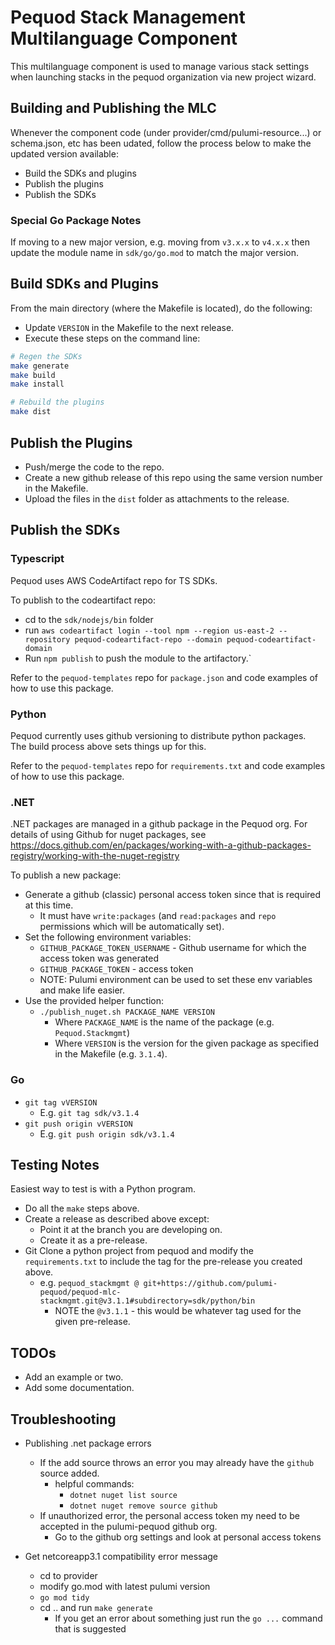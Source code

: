 # Pequod Stack Management Multilanguage Component
This multilanguage component is used to manage various stack settings when launching stacks in the pequod organization via new project wizard.

## Building and Publishing the MLC 
Whenever the component code (under provider/cmd/pulumi-resource...) or schema.json, etc has been udated, follow the process below to make the updated version available:
* Build the SDKs and plugins
* Publish the plugins
* Publish the SDKs

### Special Go Package Notes
If moving to a new major version, e.g. moving from `v3.x.x` to `v4.x.x` then update the module name in `sdk/go/go.mod` to match the major version.

## Build SDKs and Plugins
From the main directory (where the Makefile is located), do the following:
* Update `VERSION` in the Makefile to the next release.
* Execute these steps on the command line:
```bash
# Regen the SDKs
make generate
make build
make install

# Rebuild the plugins
make dist
```

## Publish the Plugins
* Push/merge the code to the repo.
* Create a new github release of this repo using the same version number in the Makefile.
* Upload the files in the `dist` folder as attachments to the release.

## Publish the SDKs

### Typescript
Pequod uses AWS CodeArtifact repo for TS SDKs. 

To publish to the codeartifact repo: 
* cd to the `sdk/nodejs/bin` folder
* run `aws codeartifact login --tool npm --region us-east-2 --repository pequod-codeartifact-repo --domain pequod-codeartifact-domain`
* Run `npm publish` to push the module to the artifactory.`

Refer to the `pequod-templates` repo for `package.json` and code examples of how to use this package.

### Python
Pequod currently uses github versioning to distribute python packages.  
The build process above sets things up for this.

Refer to the `pequod-templates` repo for `requirements.txt` and code examples of how to use this package.

### .NET
.NET packages are managed in a github package in the Pequod org.
For details of using Github for nuget packages, see https://docs.github.com/en/packages/working-with-a-github-packages-registry/working-with-the-nuget-registry

To publish a new package: 
* Generate a github (classic) personal access token since that is required at this time.
  * It must have `write:packages` (and `read:packages` and `repo` permissions which will be automatically set).
* Set the following environment variables:
  * `GITHUB_PACKAGE_TOKEN_USERNAME` - Github username for which the access token was generated
  * `GITHUB_PACKAGE_TOKEN` - access token
  * NOTE: Pulumi environment can be used to set these env variables and make life easier.
* Use the provided helper function: 
  * `./publish_nuget.sh PACKAGE_NAME VERSION`
    * Where `PACKAGE_NAME` is the name of the package (e.g. `Pequod.Stackmgmt`)
    * Where `VERSION` is the version for the given package as specified in the Makefile (e.g. `3.1.4`).

### Go
* `git tag vVERSION` 
  * E.g. `git tag sdk/v3.1.4`
* `git push origin vVERSION`
  * E.g. `git push origin sdk/v3.1.4`

## Testing Notes
Easiest way to test is with a Python program.
* Do all the `make` steps above.
* Create a release as described above except:
  * Point it at the branch you are developing on.
  * Create it as a pre-release.
* Git Clone a python project from pequod and modify the `requirements.txt` to include the tag for the pre-release you created above.
  * e.g. `pequod_stackmgmt @ git+https://github.com/pulumi-pequod/pequod-mlc-stackmgmt.git@v3.1.1#subdirectory=sdk/python/bin`
    * NOTE the `@v3.1.1` - this would be whatever tag used for the given pre-release.

## TODOs
* Add an example or two.
* Add some documentation.

## Troubleshooting
* Publishing .net package errors
  * If the add source throws an error you may already have the `github` source added.
    * helpful commands: 
      * `dotnet nuget list source`
      * `dotnet nuget remove source github`
  * If unauthorized error, the personal access token my need to be accepted in the pulumi-pequod github org.
    * Go to the github org settings and look at personal access tokens

* Get netcoreapp3.1 compatibility error message
  * cd to provider
  * modify go.mod with latest pulumi version
  * `go mod tidy`
  * cd .. and run `make generate`
    * If you get an error about something just run the `go ...` command that is suggested